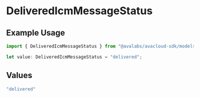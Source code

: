 # DeliveredIcmMessageStatus

## Example Usage

```typescript
import { DeliveredIcmMessageStatus } from "@avalabs/avacloud-sdk/models/components";

let value: DeliveredIcmMessageStatus = "delivered";
```

## Values

```typescript
"delivered"
```